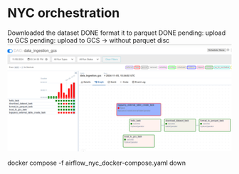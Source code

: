 # NYC orchestration

Downloaded the dataset DONE
format it to parquet DONE
pending: upload to GCS
pending: upload to GCS -> without parquet disc
![alt text](../../_resources/02-workflow-orchestration/airflow_nyc/readme.md/image.png)

docker compose -f airflow_nyc_docker-compose.yaml down
